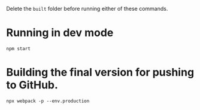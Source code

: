 Delete the `built` folder before running either of these commands.

# Running in dev mode

```
npm start
```

# Building the final version for pushing to GitHub.

```
npx webpack -p --env.production
```